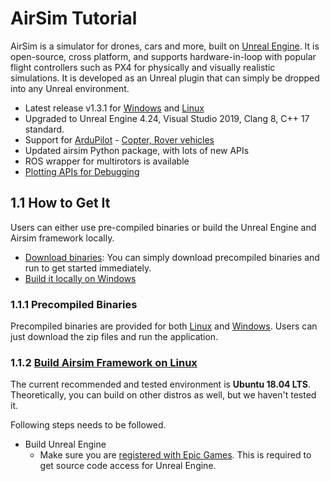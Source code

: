 # AirSim Tutorial
AirSim is a simulator for drones, cars and more, built on [Unreal Engine](https://www.unrealengine.com/en-US/?sessionInvalidated=true). It is open-source, cross platform, and supports hardware-in-loop with popular flight controllers such as PX4 for physically and visually realistic simulations. It is developed as an Unreal plugin that can simply be dropped into any Unreal environment.
- Latest release v1.3.1 for [Windows](https://github.com/microsoft/AirSim/releases/tag/v1.3.1-windows) and [Linux](https://github.com/microsoft/AirSim/releases/tag/v1.3.1-linux)
- Upgraded to Unreal Engine 4.24, Visual Studio 2019, Clang 8, C++ 17 standard.
- Support for [ArduPilot](https://ardupilot.org/ardupilot/) - [Copter, Rover vehicles](https://ardupilot.org/dev/docs/sitl-with-airsim.html)
- Updated airsim Python package, with lots of new APIs
- ROS wrapper for multirotors is available
- [Plotting APIs for Debugging](https://github.com/microsoft/AirSim/pull/2304)

## 1.1 How to Get It
Users can either use pre-compiled binaries or build the Unreal Engine and Airsim framework locally. 
- [Download binaries](https://microsoft.github.io/AirSim/use_precompiled/): You can simply download precompiled binaries and run to get started immediately. 
- [Build it locally on Windows](https://microsoft.github.io/AirSim/build_windows/) 


### 1.1.1 Precompiled Binaries
Precompiled binaries are provided for both [Linux](https://github.com/microsoft/AirSim/releases/tag/v1.3.1-linux) and [Windows](https://github.com/microsoft/AirSim/releases/tag/v1.3.1-windows). Users can just download the zip files and run the application. 

### 1.1.2	[Build Airsim Framework on Linux](https://microsoft.github.io/AirSim/build_linux/)
The current recommended and tested environment is **Ubuntu 18.04 LTS**. Theoretically, you can build on other distros as well, but we haven't tested it.

Following steps needs to be followed. 
- Build Unreal Engine
  - Make sure you are [registered with Epic Games](https://www.unrealengine.com/en-US/). This is required to get source code access for Unreal Engine.

